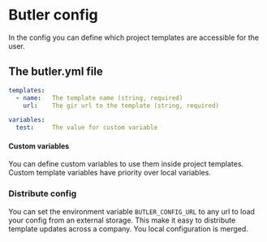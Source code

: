 # Butler config

In the config you can define which project templates are accessible for the user.

## The butler.yml file
```yml
templates:
  - name:   The template name (string, required)
    url:    The gir url to the template (string, required)

variables:
  test:     The value for custom variable
```

#### Custom variables
You can define custom variables to use them inside project templates. Custom template variables have priority over local variables.

### Distribute config
You can set the environment variable `BUTLER_CONFIG_URL` to any url to load your config from an external storage. This make it easy to distribute template updates across a company. You local configuration is merged.
